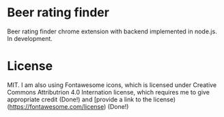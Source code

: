 # Beer rating finder

Beer rating finder chrome extension with backend implemented in node.js. In development.

# License

MIT. I am also using Fontawesome icons, which is licensed under Creative Commons Attributrion 4.0 Internation license, which requires me to give appropriate credit (Done!) and [provide a link to the license) (https://fontawesome.com/license) (Done!)
